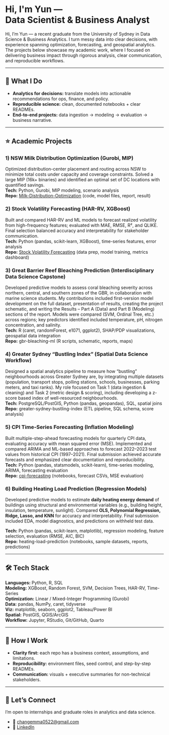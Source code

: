<h1>Hi, I'm Yun — <br/>Data Scientist & Business Analyst</h1>

Hi, I’m Yun — a recent graduate from the University of Sydney in Data Science & Business Analytics.
I turn messy data into clear decisions, with experience spanning optimization, forecasting, and geospatial analytics. The projects below showcase my academic work, where I focused on delivering business impact through rigorous analysis, clear communication, and reproducible workflows.

---

## 🧭 What I Do
- **Analytics for decisions:** translate models into actionable recommendations for ops, finance, and policy.
- **Reproducible science:** clean, documented notebooks + clear READMEs.
- **End-to-end projects:** data ingestion → modeling → evaluation → business narrative.

---

## ⭐ Academic Projects

### 1) NSW Milk Distribution Optimization (Gurobi, MIP)
Optimized distribution-center placement and routing across NSW to minimize total costs under capacity and coverage constraints. Solved a large MIP (16k+ binaries) and identified an optimal set of DC locations with quantified savings.  
**Tech:** Python, Gurobi, MIP modeling, scenario analysis  
**Repo:** [Milk-Distribution-Optimization](https://github.com/yun-522/Milk-Distribution-Optimization)
 (code, model files, report, result)

### 2) Stock Volatility Forecasting (HAR-RV, XGBoost)
Built and compared HAR-RV and ML models to forecast realized volatility from high-frequency features; evaluated with MAE, RMSE, R², and QLIKE. Final selection balanced accuracy and interpretability for stakeholder communication.  
**Tech:** Python (pandas, scikit-learn, XGBoost), time-series features, error analysis  
**Repo:** [Stock Volatility Forecasting](https://github.com/yun-522/Stock-Volatility-Forecasting.git) (data prep, model training, metrics dashboard)

### 3) Great Barrier Reef Bleaching Prediction (Interdisciplinary Data Science Capstone)
Developed predictive models to assess coral bleaching severity across northern, central, and southern zones of the GBR, in collaboration with marine science students. My contributions included first-version model development on the full dataset, presentation of results, creating the project schematic, and writing the Results – Part A (Data) and Part B (Modeling) sections of the report. Models were compared (SVM, Ordinal Tree, etc.) across regions; key predictors identified included temperature, pH, nitrogen concentration, and salinity. <br>
**Tech:** R (caret, randomForest, e1071, ggplot2), SHAP/PDP visualizations, geospatial data integration<br>
**Repo:** gbr-bleaching-ml (R scripts, schematic, reports, maps)

### 4) Greater Sydney “Bustling Index” (Spatial Data Science Workflow)
Designed a spatial analytics pipeline to measure how “bustling” neighbourhoods across Greater Sydney are, by integrating multiple datasets (population, transport stops, polling stations, schools, businesses, parking meters, and taxi ranks). My role focused on Task 1 (data ingestion & cleaning) and Task 2 (metric design & scoring), including developing a z-score based index of well-resourced neighbourhoods. <br>
**Tech:** PostgreSQL/PostGIS, Python (pandas, geopandas), SQL, spatial joins<br>
**Repo:** greater-sydney-bustling-index (ETL pipeline, SQL schema, score analysis)

### 5) CPI Time-Series Forecasting (Inflation Modeling)
Built multiple-step-ahead forecasting models for quarterly CPI data, evaluating accuracy with mean squared error (MSE). Implemented and compared ARIMA and ML-based approaches to forecast 2022–2023 test values from historical CPI (1997–2021). Final submission achieved accurate forecasts and emphasized clear documentation and reproducibility. <br>
**Tech:** Python (pandas, statsmodels, scikit-learn), time-series modeling, ARIMA, forecasting evaluation<br>
**Repo:** [cpi-forecasting](https://github.com/yun-522/CPI-Time-Series-Forecasting-.git) (notebooks, forecast CSVs, MSE evaluation)

### 6) Building Heating Load Prediction (Regression Models)  
Developed predictive models to estimate **daily heating energy demand** of buildings using structural and environmental variables (e.g., building height, insulation, temperature, sunlight). Compared **OLS, Polynomial Regression, Ridge, Lasso, and KNN** for accuracy and interpretability. Final submission included EDA, model diagnostics, and predictions on withheld test data.  

**Tech:** Python (pandas, scikit-learn, matplotlib), regression modeling, feature selection, evaluation (RMSE, AIC, BIC)  
**Repo:** heating-load-prediction (notebooks, sample datasets, reports, predictions)  

---

## 🛠️ Tech Stack
**Languages:** Python, R, SQL  
**Modeling:** XGBoost, Random Forest, SVM, Decision Trees, HAR-RV, Time-Series  
**Optimization:** Linear / Mixed-Integer Programming (Gurobi)  
**Data:** pandas, NumPy, caret, tidyverse  
**Viz:** matplotlib, seaborn, ggplot2, Tableau/Power BI  
**Spatial:** PostGIS, QGIS/ArcGIS  
**Workflow:** Jupyter, RStudio, Git/GitHub, Quarto

---

## 🧪 How I Work
- **Clarity first:** each repo has a business context, assumptions, and limitations.
- **Reproducibility:** environment files, seed control, and step-by-step READMEs.
- **Communication:** visuals + executive summaries for non-technical stakeholders.

---

## 🤝 Let’s Connect
I’m open to internships and graduate roles in analytics and data science.
- 📧 changemma0522@gmail.com
- 💼 <a href="https://www.linkedin.com/in/yun-chang-98b044254">LinkedIn</a>
